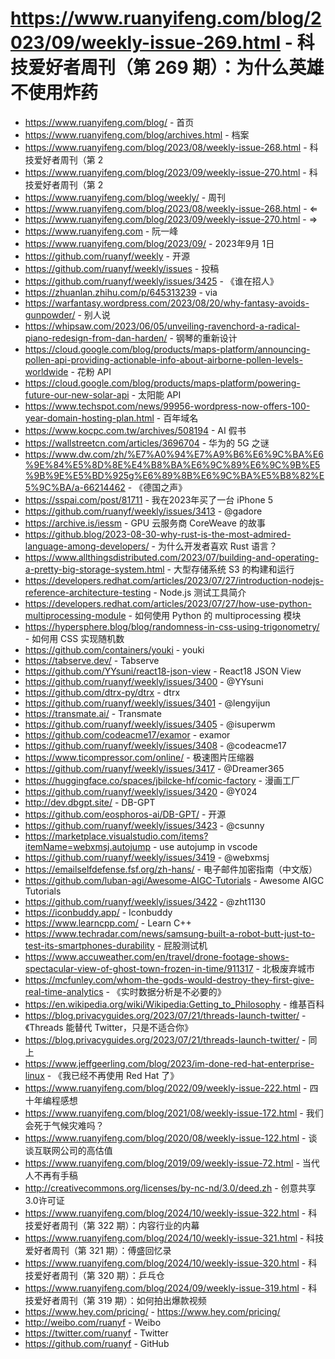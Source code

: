 # https://www.ruanyifeng.com/blog/2023/09/weekly-issue-269.html - 科技爱好者周刊（第 269 期）：为什么英雄不使用炸药

- https://www.ruanyifeng.com/blog/ - 首页
- https://www.ruanyifeng.com/blog/archives.html - 档案
- https://www.ruanyifeng.com/blog/2023/08/weekly-issue-268.html - 科技爱好者周刊（第 2
- https://www.ruanyifeng.com/blog/2023/09/weekly-issue-270.html - 科技爱好者周刊（第 2
- https://www.ruanyifeng.com/blog/weekly/ - 周刊
- https://www.ruanyifeng.com/blog/2023/08/weekly-issue-268.html - ⇐
- https://www.ruanyifeng.com/blog/2023/09/weekly-issue-270.html - ⇒
- https://www.ruanyifeng.com - 阮一峰
- https://www.ruanyifeng.com/blog/2023/09/ - 2023年9月 1日
- https://github.com/ruanyf/weekly - 开源
- https://github.com/ruanyf/weekly/issues - 投稿
- https://github.com/ruanyf/weekly/issues/3425 - 《谁在招人》
- https://zhuanlan.zhihu.com/p/645313239 - via
- https://warfantasy.wordpress.com/2023/08/20/why-fantasy-avoids-gunpowder/ - 别人说
- https://whipsaw.com/2023/06/05/unveiling-ravenchord-a-radical-piano-redesign-from-dan-harden/ - 钢琴的重新设计
- https://cloud.google.com/blog/products/maps-platform/announcing-pollen-api-providing-actionable-info-about-airborne-pollen-levels-worldwide - 花粉 API
- https://cloud.google.com/blog/products/maps-platform/powering-future-our-new-solar-api - 太阳能 API
- https://www.techspot.com/news/99956-wordpress-now-offers-100-year-domain-hosting-plan.html - 百年域名
- https://www.kocpc.com.tw/archives/508194 - AI 假书
- https://wallstreetcn.com/articles/3696704 - 华为的 5G 之谜
- https://www.dw.com/zh/%E7%A0%94%E7%A9%B6%E6%9C%BA%E6%9E%84%E5%8D%8E%E4%B8%BA%E6%9C%89%E6%9C%9B%E5%9B%9E%E5%BD%925g%E6%89%8B%E6%9C%BA%E5%B8%82%E5%9C%BA/a-66214462 - 《德国之声》
- https://sspai.com/post/81711 - 我在2023年买了一台 iPhone 5
- https://github.com/ruanyf/weekly/issues/3413 - @gadore
- https://archive.is/iessm - GPU 云服务商 CoreWeave 的故事
- https://github.blog/2023-08-30-why-rust-is-the-most-admired-language-among-developers/ - 为什么开发者喜欢 Rust 语言？
- https://www.allthingsdistributed.com/2023/07/building-and-operating-a-pretty-big-storage-system.html - 大型存储系统 S3 的构建和运行
- https://developers.redhat.com/articles/2023/07/27/introduction-nodejs-reference-architecture-testing - Node.js 测试工具简介
- https://developers.redhat.com/articles/2023/07/27/how-use-python-multiprocessing-module - 如何使用 Python 的 multiprocessing 模块
- https://hypersphere.blog/blog/randomness-in-css-using-trigonometry/ - 如何用 CSS 实现随机数
- https://github.com/containers/youki - youki
- https://tabserve.dev/ - Tabserve
- https://github.com/YYsuni/react18-json-view - React18 JSON View
- https://github.com/ruanyf/weekly/issues/3400 - @YYsuni
- https://github.com/dtrx-py/dtrx - dtrx
- https://github.com/ruanyf/weekly/issues/3401 - @lengyijun
- https://transmate.ai/ - Transmate
- https://github.com/ruanyf/weekly/issues/3405 - @isuperwm
- https://github.com/codeacme17/examor - examor
- https://github.com/ruanyf/weekly/issues/3408 - @codeacme17
- https://www.ticompressor.com/online/ - 极速图片压缩器
- https://github.com/ruanyf/weekly/issues/3417 - @Dreamer365
- https://huggingface.co/spaces/jbilcke-hf/comic-factory - 漫画工厂
- https://github.com/ruanyf/weekly/issues/3420 - @Y024
- http://dev.dbgpt.site/ - DB-GPT
- https://github.com/eosphoros-ai/DB-GPT/ - 开源
- https://github.com/ruanyf/weekly/issues/3423 - @csunny
- https://marketplace.visualstudio.com/items?itemName=webxmsj.autojump - use autojump in vscode
- https://github.com/ruanyf/weekly/issues/3419 - @webxmsj
- https://emailselfdefense.fsf.org/zh-hans/ - 电子邮件加密指南（中文版）
- https://github.com/luban-agi/Awesome-AIGC-Tutorials - Awesome AIGC Tutorials
- https://github.com/ruanyf/weekly/issues/3422 - @zht1130
- https://iconbuddy.app/ - Iconbuddy
- https://www.learncpp.com/ - Learn C++
- https://www.techradar.com/news/samsung-built-a-robot-butt-just-to-test-its-smartphones-durability - 屁股测试机
- https://www.accuweather.com/en/travel/drone-footage-shows-spectacular-view-of-ghost-town-frozen-in-time/911317 - 北极废弃城市
- https://mcfunley.com/whom-the-gods-would-destroy-they-first-give-real-time-analytics - 《实时数据分析是不必要的》
- https://en.wikipedia.org/wiki/Wikipedia:Getting_to_Philosophy - 维基百科
- https://blog.privacyguides.org/2023/07/21/threads-launch-twitter/ - 《Threads 能替代 Twitter，只是不适合你》
- https://blog.privacyguides.org/2023/07/21/threads-launch-twitter/ - 同上
- https://www.jeffgeerling.com/blog/2023/im-done-red-hat-enterprise-linux - 《我已经不再使用 Red Hat 了》
- https://www.ruanyifeng.com/blog/2022/09/weekly-issue-222.html - 四十年编程感想
- https://www.ruanyifeng.com/blog/2021/08/weekly-issue-172.html - 我们会死于气候灾难吗？
- https://www.ruanyifeng.com/blog/2020/08/weekly-issue-122.html - 谈谈互联网公司的高估值
- https://www.ruanyifeng.com/blog/2019/09/weekly-issue-72.html - 当代人不再有手稿
- http://creativecommons.org/licenses/by-nc-nd/3.0/deed.zh - 创意共享3.0许可证
- https://www.ruanyifeng.com/blog/2024/10/weekly-issue-322.html - 科技爱好者周刊（第 322 期）：内容行业的内幕
- https://www.ruanyifeng.com/blog/2024/10/weekly-issue-321.html - 科技爱好者周刊（第 321 期）：傅盛回忆录
- https://www.ruanyifeng.com/blog/2024/10/weekly-issue-320.html - 科技爱好者周刊（第 320 期）：乒乓仓
- https://www.ruanyifeng.com/blog/2024/09/weekly-issue-319.html - 科技爱好者周刊（第 319 期）：如何拍出爆款视频
- https://www.hey.com/pricing/ - https://www.hey.com/pricing/
- http://weibo.com/ruanyf - Weibo
- https://twitter.com/ruanyf - Twitter
- https://github.com/ruanyf - GitHub